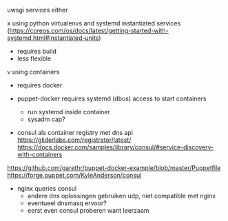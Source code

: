 uwsgi services either

x using python virtualenvs and systemd instantiated services (https://coreos.com/os/docs/latest/getting-started-with-systemd.html#instantiated-units)
  - requires build
  - less flexible

v using containers
  - requires docker

- puppet-docker requires systemd (dbus) access to start containers
  - run systemd inside container
  - sysadm cap?

- consul als container registry met dns api
https://gliderlabs.com/registrator/latest/
https://docs.docker.com/samples/library/consul/#service-discovery-with-containers

https://github.com/garethr/puppet-docker-example/blob/master/Puppetfile
https://forge.puppet.com/KyleAnderson/consul

- nginx queries consul
  - andere dns oplossingen gebruiken udp, niet compatible met nginx
  - eventueel dnsmasq ervoor?
  - eerst even consul proberen want leerzaam
